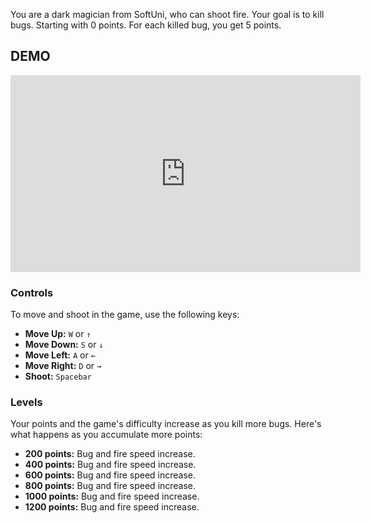 You are a dark magician from SoftUni, who can shoot fire. Your goal is to kill bugs. Starting with 0 points. For each killed bug, you get 5 points.

## DEMO
<iframe width="560" height="315" src="https://www.youtube.com/embed/d1R0MaG43Zo?si=MzSbYL0FJQz-wc9h" title="YouTube video player" frameborder="0" allow="accelerometer; autoplay; clipboard-write; encrypted-media; gyroscope; picture-in-picture; web-share" allowfullscreen></iframe>

### Controls

To move and shoot in the game, use the following keys:

- **Move Up:** `W` or `↑`
- **Move Down:** `S` or `↓`
- **Move Left:** `A` or `←`
- **Move Right:** `D` or `→`
- **Shoot:** `Spacebar`

### Levels

Your points and the game's difficulty increase as you kill more bugs. Here's what happens as you accumulate more points:

- **200 points:** Bug and fire speed increase.
- **400 points:** Bug and fire speed increase.
- **600 points:** Bug and fire speed increase.
- **800 points:** Bug and fire speed increase.
- **1000 points:** Bug and fire speed increase.
- **1200 points:** Bug and fire speed increase.
